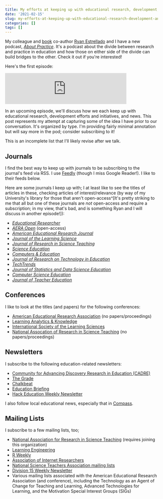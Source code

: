 ```yaml
---
title: My efforts at keeping up with educational research, development, and news
date: '2021-02-15'
slug: my-efforts-at-keeping-up-with-educational-research-development-and-news
categories: []
tags: []
---
```


My colleague and [book](http://datascienceineducation.com/) co-author [Ryan Estrellado](https://ryanestrellado.com/) and I have a new podcast, [*About Practice*](https://anchor.fm/about-practice). It's a podcast about the divide between research and practice in education and how those on either side of the divide can build bridges to the other. Check it out if you're interested!

Here's the first episode:

<iframe src="https://anchor.fm/about-practice/embed/episodes/1-Hypothesis-Testing-for-Kids-is-Basically-Torture-eq0qc6" height="102px" width="400px" frameborder="0" scrolling="no"></iframe>

In an upcoming episode, we'll discuss how we each keep up with educational research, development efforts and initiatives, and news. This post represents my attempt at capturing some of the idea I have prior to our conversation. It's organized by type. I'm providing fairly minimal annotation but will say more in the pod; consider subscribing to it!

This is an incomplete list that I'll likely revise after we talk.

## Journals

I find the best way to keep up with journals to be subscribing to the journal's feed via RSS. I use [Feedly](https://feedly.com/) (though I miss Google Reader!). I like to their feeds below.

Here are some journals I keep up with; I at least like to see the titles of articles in these, checking articles of interest/relevance (by way of my University's library for those that aren't open-access^[It's pretty striking to me that all but one of these journals are _not_ open-access and require a subscription; in my view, that's bad, and is something Ryan and I will discuss in another episode!]):

- [*Educational Researcher*](https://journals.sagepub.com/connected/edr#rss)
- [*AERA Open*](https://journals.sagepub.com/connected/ero#rss) (open-access)
- [*American Educational Research Journal*](https://journals.sagepub.com/connected/aer#rss)
- [*Journal of the Learning Science*](https://www.tandfonline.com/feed/rss/hlns20)
- [*Journal of Research in Science Teaching*](https://onlinelibrary.wiley.com/journal/10982736?af=R#)
- [*Science Education*](https://onlinelibrary.wiley.com/journal/1098237x#)
- [*Computers & Education*](http://rss.sciencedirect.com/publication/science/03601315)
- [*Journal of Research on Technology in Education*](https://www.tandfonline.com/feed/rss/ujrt20)
- [*TechTrends*](https://link.springer.com/search.rss?facet-content-type=Article&facet-journal-id=11528&channel-name=TechTrends)
- [*Journal of Statistics and Data Science Education*](https://www.tandfonline.com/feed/rss/ujse21)
- [*Computer Science Education*](https://www.tandfonline.com/feed/rss/ncse20)
- [*Journal of Teacher Education*](https://journals.sagepub.com/connected/jte#rss)

## Conferences

I like to look at the titles (and papers) for the following conferences:

- [American Educational Research Association](https://www.aera.net/Events-Meetings/Annual-Meeting) (no papers/proceedings)
- [Learning Analytics & Knowledge](https://www.solaresearch.org/events/lak/)
- [International Society of the Learning Sciences](https://www.isls.org/annual-meeting/)
- [National Assocation of Research in Science Teaching](https://narst.org/conferences/2021-annual-conference) (no papers/proceedings)

## Newsletters

I subscribe to the following education-related newsletters:

- [Community for Advancing Discovery Research in Education (CADRE)](http://cadrek12.org/newsletter)
- [The Grade](https://kappanonline.org/category/the-grade/)
- [Chalkbeat](https://www.chalkbeat.org/)
- [Education Briefing](https://www.nytimes.com/newsletters/coronavirus-schools-briefing)
- [Hack Education Weekly Newsletter](https://hewn.substack.com/)

I also follow local educational news, especially that in [Compass](https://compassknox.com/).

## Mailing Lists

I subscribe to a few mailing lists, too;

- [National Association for Research in Science Teaching](https://narst.org/) (requires joining this organization)
- [Learning Engineering](https://groups.google.com/u/1/g/learning-engineering)
- [R Weekly](http://rweekly.org/)
- [Association of Internet Researchers](https://aoir.org/)
- [National Science Teachers Association mailing lists](https://www.nsta.org/mailing-lists)
- [Division 15 Weekly Newsletter](https://www.apa.org/about/division/div15)
- Various mailing lists associated with the American Educational Research Association (and conference), including the Technology as an Agent of Change for Teaching and Learning, Advanced Technologies for Learning, and the Motivation Special Interest Groups (SIGs)
